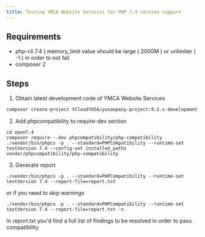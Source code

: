 ```yaml
---
title: Testing YMCA Website Services for PHP 7.4 version support
---
```


## Requirements

* php-cli 7.4 ( memory_limit value should be large ( 2000M ) or unlimiter ( -1 ) in order to not fail
* composer 2

## Steps

1. Obtain latest development code of YMCA Website Services

```sh
composer create-project YCloudYUSA/yusaopeny-project:9.2.x-development-dev openy7.4
```

2. Add phpcompatibility to require-dev section

```
cd open7.4
composer require --dev phpcompatibility/php-compatibility
./vendor/bin/phpcs -p . --standard=PHPCompatibility --runtime-set testVersion 7.4 --config-set installed_paths vendor/phpcompatibility/php-compatibility
```

3. Generate report

```
./vendor/bin/phpcs -p . --standard=PHPCompatibility --runtime-set testVersion 7.4 --report-file=report.txt
```

or if you need to skip warnings

```
./vendor/bin/phpcs -p . --standard=PHPCompatibility --runtime-set testVersion 7.4 --report-file=report.txt -n
```

In report.txt you'd find a full list of findings to be resolved in order to pass compatibility
